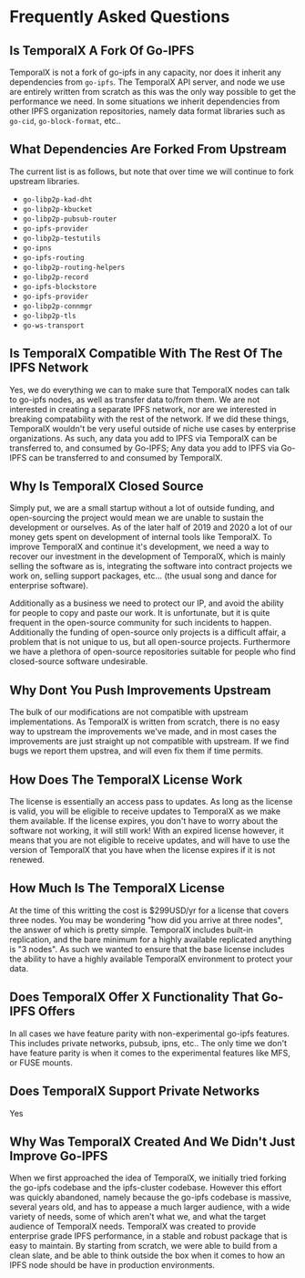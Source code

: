 # Frequently Asked Questions

## Is TemporalX A Fork Of Go-IPFS

TemporalX is not a fork of go-ipfs in any capacity, nor does it inherit any dependencies from `go-ipfs`. The TemporalX API server, and node we use are entirely written from scratch as this was the only way possible to get the performance we need. In some situations we inherit dependencies from other IPFS organization repositories, namely data format libraries such as `go-cid`, `go-block-format`, etc..

## What Dependencies Are Forked From Upstream

The current list is as follows, but note that over time we will continue to fork upstream libraries.

* `go-libp2p-kad-dht`
* `go-libp2p-kbucket`
* `go-libp2p-pubsub-router`
* `go-ipfs-provider`
* `go-libp2p-testutils`
* `go-ipns`
* `go-ipfs-routing`
* `go-libp2p-routing-helpers`
* `go-libp2p-record`
* `go-ipfs-blockstore`
* `go-ipfs-provider`
* `go-libp2p-connmgr`
* `go-libp2p-tls`
* `go-ws-transport`

## Is TemporalX Compatible With The Rest Of The IPFS Network

Yes, we do everything we can to make sure that TemporalX nodes can talk to go-ipfs nodes, as well as transfer data to/from them. We are not interested in creating a separate IPFS network, nor are we interested in breaking compatability with the rest of the network. If we did these things, TemporalX wouldn't be very useful outside of niche use cases by enterprise organizations. As such, any data you add to IPFS via TemporalX can be transferred to, and consumed by Go-IPFS; Any data you add to IPFS via Go-IPFS can be transferred to and consumed by TemporalX.

## Why Is TemporalX Closed Source

Simply put, we are a small startup without a lot of outside funding, and open-sourcing the project would mean we are unable to sustain the development or ourselves. As of the later half of 2019 and 2020 a lot of our money gets spent on development of internal tools like TemporalX. To improve TemporalX and continue it's development, we need a way to recover our investment in the development of TemporalX, which is mainly selling the software as is, integrating the software into contract projects we work on, selling support packages, etc... (the usual song and dance for enterprise software). 

Additionally as a business we need to protect our IP, and avoid the ability for people to copy and paste our work. It is unfortunate, but it is quite frequent in the open-source community for such incidents to happen. Additionally the funding of open-source only projects is a difficult affair, a problem that is not unique to us, but all open-source projects. Furthermore we have a plethora of open-source repositories suitable for people who find closed-source software undesirable.

## Why Dont You Push Improvements Upstream


The bulk of our modifications are not compatible with upstream implementations. As TemporalX is written from scratch, there is no easy way to upstream the improvements we've made, and in most cases the improvements are just straight up not compatible with upstream. If we find bugs we report them upstrea, and will even fix them if time permits.


## How Does The TemporalX License Work

The license is essentially an access pass to updates. As long as the license is valid, you will be eligible to receive updates to TemporalX as we make them available. If the license expires, you don't have to worry about the software not working, it will still work! With an expired license however, it means that you are not eligible to receive updates, and will have to use the version of TemporalX that you have when the license expires if it is not renewed.

## How Much Is The TemporalX License

At the time of this writting the cost is $299USD/yr for a license that covers three nodes. You may be wondering "how did you arrive at three nodes", the answer of which is pretty simple. TemporalX includes built-in replication, and the bare minimum for a highly available replicated anything is "3 nodes". As such we wanted to ensure that the base license includes the ability to have a highly available TemporalX environment to protect your data.

## Does TemporalX Offer X Functionality That Go-IPFS Offers

In all cases we have feature parity with non-experimental go-ipfs features. This includes private networks, pubsub, ipns, etc.. The only time we don't have feature parity is when it comes to the experimental features like MFS, or FUSE mounts.

## Does TemporalX Support Private Networks

Yes


## Why Was TemporalX Created And We Didn't Just Improve Go-IPFS

When we first approached the idea of TemporalX, we initially tried forking the go-ipfs codebase and the ipfs-cluster codebase. However this effort was quickly abandoned, namely because the go-ipfs codebase is massive, several years old, and has to appease a much larger audience, with a wide variety of needs, some of which aren't what we, and what the target audience of TemporalX needs. TemporalX was created to provide enterprise grade IPFS performance, in a stable and robust package that is easy to maintain. By starting from scratch, we were able to build from a clean slate, and be able to think outside the box when it comes to how an IPFS node should be have in production environments.
